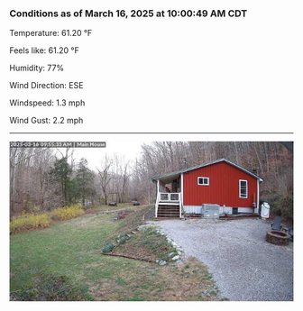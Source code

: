 ### Conditions as of March 16, 2025 at 10:00:49 AM CDT 

Temperature: 61.20 &deg;F

Feels like: 61.20 &deg;F

Humidity: 77%

Wind Direction: ESE

Windspeed: 1.3 mph

Wind Gust: 2.2 mph

---

<img src="./images/latest.jpeg"/>

